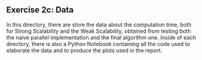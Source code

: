 ## Exercise 2c: Data

In this directory, there are store the data about the computation time, both for Strong Scalability and the Weak Scalability, obtained from testing both the naive parallel implementation and the final algorithm one. Inside of each directory, there is also a Python Notebook containing all the code used to elaborate the data and to produce the plots used in the report.